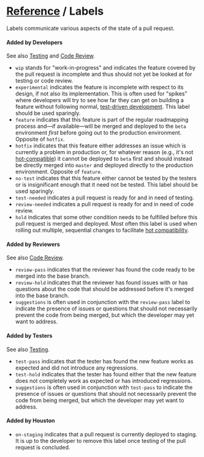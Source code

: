 # [Reference](../reference.md) / Labels

Labels communicate various aspects of the state of a pull request.

#### Added by Developers

See also [Testing](../deploying_changes/testing.md) and [Code Review](../deploying_changes/code_review.md).

 - `wip` stands for "work-in-progress" and indicates the feature covered by the pull request is incomplete and thus should not yet be looked at for testing or code review.
 - `experimental` indicates the feature is incomplete with respect to its design, if not also its implementation. This is often used for "spikes" where developers will try to see how far they can get on building a feature without following normal, [test-driven development](test_driven_development.md). This label should be used sparingly.
 - `feature` indicates that this feature is part of the regular roadmapping process and—if available—will be merged and deployed to the `beta` environment _first_ before going out to the production environment. Opposite of `hotfix`.
 - `hotfix` indicates that this feature either addresses an issue which is currently a problem in production or, for whatever reason (e.g., it's not [hot-compatible](hot_compatibility.md)) it cannot be deployed to `beta` first and should instead be directly merged into `master` and deployed directly to the production environment. Opposite of `feature`.
 - `no-test` indicates that this feature either cannot be tested by the testers or is insignificant enough that it need not be tested. This label should be used sparingly.
 - `test-needed` indicates a pull request is ready for and in need of testing.
 - `review-needed` indicates a pull request is ready for and in need of code review.
 - `hold` indicates that some other condition needs to be fulfilled before this pull request is merged and deployed. Most often this label is used when rolling out multiple, sequential changes to facilitate [hot compatibility](hot_compatibility.md).

#### Added by Reviewers

See also [Code Review](../deploying_changes/code_review.md).

 - `review-pass` indicates that the reviewer has found the code ready to be merged into the base branch.
 - `review-hold` indicates that the reviewer has found issues with or has questions about the code that should be addressed before it's merged into the base branch.
 - `suggestions` is often used in conjunction with the `review-pass` label to indicate the presence of issues or questions that should not necessarily prevent the code from being merged, but which the developer may yet want to address.

#### Added by Testers

See also [Testing](../deploying_changes/testing.md).

 - `test-pass` indicates that the tester has found the new feature works as expected and did not introduce any regressions.
 - `test-hold` indicates that the tester has found either that the new feature does not completely work as expected or has introduced regressions.
 - `suggestions` is often used in conjunction with `test-pass` to indicate the presence of issues or questions that should not necessarily prevent the code from being merged, but which the developer may yet want to address.

#### Added by Houston

 - `on-staging` indicates that a pull request is currently deployed to staging. It is up to the developer to remove this label once testing of the pull request is concluded.
